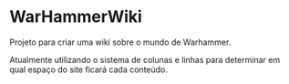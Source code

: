 # WarHammerWiki
Projeto para criar uma wiki sobre o mundo de Warhammer.

Atualmente utilizando o sistema de colunas e linhas para determinar em qual espaço do site ficará cada conteúdo.
